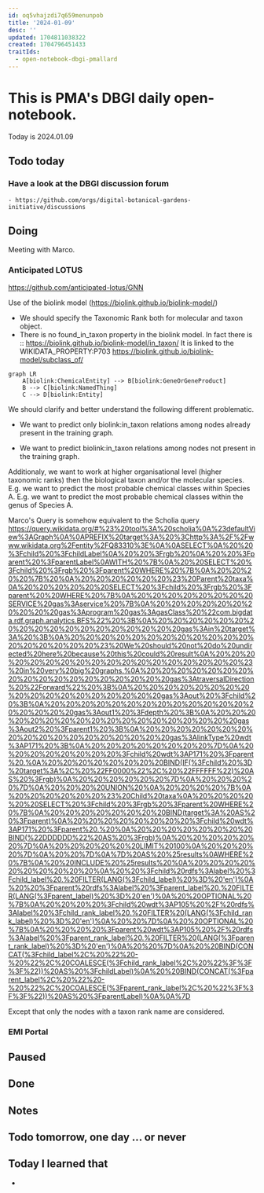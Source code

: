 ```yaml
---
id: oq5vhajzdi7q659menunpob
title: '2024-01-09'
desc: ''
updated: 1704811038322
created: 1704796451433
traitIds:
  - open-notebook-dbgi-pmallard
---
```



# This is PMA's DBGI daily open-notebook.

Today is 2024.01.09

## Todo today

### Have a look at the DBGI discussion forum
    - https://github.com/orgs/digital-botanical-gardens-initiative/discussions
###
###

## Doing


Meeting with Marco.

### Anticipated LOTUS

https://github.com/anticipated-lotus/GNN

Use of the biolink model (https://biolink.github.io/biolink-model/)

- We should specify the Taxonomic Rank both for molecular and taxon object.
- There is no found_in_taxon property in the biolink model.
In fact there is :: https://biolink.github.io/biolink-model/in_taxon/
It is linked to the WIKIDATA_PROPERTY:P703 
https://biolink.github.io/biolink-model/subclass_of/



```mermaid
graph LR
    A[biolink:ChemicalEntity] --> B[biolink:GeneOrGeneProduct]
    B --> C[biolink:NamedThing]
    C --> D[biolink:Entity]
```


We should clarify and better understand the following different problematic.

- We want to predict only biolink:in_taxon relations among nodes already present in the training graph.

- We want to predict biolink:in_taxon relations among nodes not present in the training graph.

Additionaly, we want to work at higher organisational level (higher taxonomic ranks) then the biological taxon and/or the molecular species. 
E.g. we want to predict the most probable chemical classes within Species A. 
E.g. we want to predict the most probable chemical classes within the genus of Species A. 



Marco's Query is somehow equivalent to the Scholia query https://query.wikidata.org/#%23%20tool%3A%20scholia%0A%23defaultView%3AGraph%0A%0APREFIX%20target%3A%20%3Chttp%3A%2F%2Fwww.wikidata.org%2Fentity%2FQ83310%3E%0A%0ASELECT%0A%20%20%3Fchild%20%3FchildLabel%0A%20%20%3Frgb%20%0A%20%20%3Fparent%20%3FparentLabel%0AWITH%20%7B%0A%20%20SELECT%20%3Fchild%20%3Frgb%20%3Fparent%20WHERE%20%7B%0A%20%20%20%20%7B%20%0A%20%20%20%20%20%20%23%20Parent%20taxa%0A%20%20%20%20%20%20SELECT%20%3Fchild%20%3Frgb%20%3Fparent%20%20WHERE%20%7B%0A%20%20%20%20%20%20%20%20SERVICE%20gas%3Aservice%20%7B%0A%20%20%20%20%20%20%20%20%20%20gas%3Aprogram%20gas%3AgasClass%20%22com.bigdata.rdf.graph.analytics.BFS%22%20%3B%0A%20%20%20%20%20%20%20%20%20%20%20%20%20%20%20%20%20%20gas%3Ain%20target%3A%20%3B%0A%20%20%20%20%20%20%20%20%20%20%20%20%20%20%20%20%20%20%23%20We%20should%20not%20do%20undirected%20here%20because%20this%20could%20result%0A%20%20%20%20%20%20%20%20%20%20%20%20%20%20%20%20%20%20%23%20in%20very%20big%20graphs.%0A%20%20%20%20%20%20%20%20%20%20%20%20%20%20%20%20%20%20gas%3AtraversalDirection%20%22Forward%22%20%3B%0A%20%20%20%20%20%20%20%20%20%20%20%20%20%20%20%20%20%20gas%3Aout%20%3Fchild%20%3B%0A%20%20%20%20%20%20%20%20%20%20%20%20%20%20%20%20%20%20gas%3Aout1%20%3Fdepth%20%3B%0A%20%20%20%20%20%20%20%20%20%20%20%20%20%20%20%20%20%20gas%3Aout2%20%3Fparent1%20%3B%0A%20%20%20%20%20%20%20%20%20%20%20%20%20%20%20%20%20%20gas%3AlinkType%20wdt%3AP171%20%3B%0A%20%20%20%20%20%20%20%20%7D%0A%20%20%20%20%20%20%20%20%3Fchild%20wdt%3AP171%20%3Fparent%20.%0A%20%20%20%20%20%20%20%20BIND(IF(%3Fchild%20%3D%20target%3A%2C%20%22FF0000%22%2C%20%22FFFFFF%22)%20AS%20%3Frgb)%0A%20%20%20%20%20%20%7D%0A%20%20%20%20%7D%0A%20%20%20%20UNION%20%0A%20%20%20%20%7B%0A%20%20%20%20%20%20%23%20Child%20taxa%0A%20%20%20%20%20%20SELECT%20%3Fchild%20%3Frgb%20%3Fparent%20WHERE%20%7B%0A%20%20%20%20%20%20%20%20BIND(target%3A%20AS%20%3Fparent)%0A%20%20%20%20%20%20%20%20%3Fchild%20wdt%3AP171%20%3Fparent%20.%20%0A%20%20%20%20%20%20%20%20BIND(%22DDDDDD%22%20AS%20%3Frgb)%0A%20%20%20%20%20%20%7D%0A%20%20%20%20%20%20LIMIT%20100%0A%20%20%20%20%7D%0A%20%20%7D%0A%7D%20AS%20%25results%0AWHERE%20%7B%0A%20%20INCLUDE%20%25results%20%0A%20%20%20%20%20%20%20%20%20%20%0A%20%20%3Fchild%20rdfs%3Alabel%20%3Fchild_label%20.%20FILTER(LANG(%3Fchild_label)%20%3D%20'en')%0A%20%20%3Fparent%20rdfs%3Alabel%20%3Fparent_label%20.%20FILTER(LANG(%3Fparent_label)%20%3D%20'en')%0A%20%20OPTIONAL%20%7B%0A%20%20%20%20%3Fchild%20wdt%3AP105%20%2F%20rdfs%3Alabel%20%3Fchild_rank_label%20.%20FILTER%20(LANG(%3Fchild_rank_label)%20%3D%20'en')%0A%20%20%7D%0A%20%20OPTIONAL%20%7B%0A%20%20%20%20%3Fparent%20wdt%3AP105%20%2F%20rdfs%3Alabel%20%3Fparent_rank_label%20.%20FILTER%20(LANG(%3Fparent_rank_label)%20%3D%20'en')%0A%20%20%7D%0A%20%20BIND(CONCAT(%3Fchild_label%2C%20%22%20-%20%22%2C%20COALESCE(%3Fchild_rank_label%2C%20%22%3F%3F%3F%22))%20AS%20%3FchildLabel)%0A%20%20BIND(CONCAT(%3Fparent_label%2C%20%22%20-%20%22%2C%20COALESCE(%3Fparent_rank_label%2C%20%22%3F%3F%3F%22))%20AS%20%3FparentLabel)%0A%0A%7D

Except that only the nodes with a taxon rank name are considered.






### EMI Portal





## Paused

## Done

## Notes

## Todo tomorrow, one day ... or never

###
###
###


## Today I learned that

-